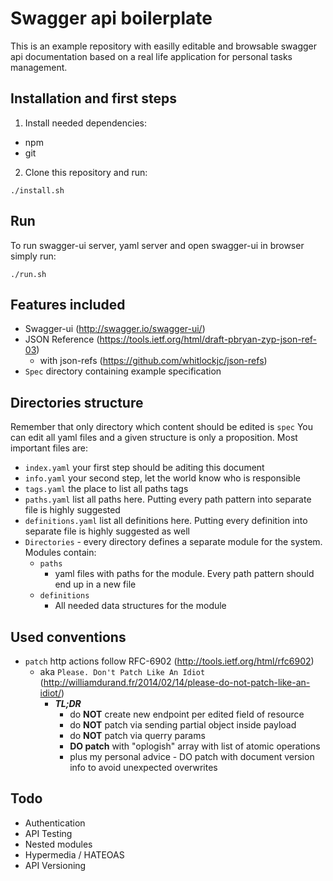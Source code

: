 # Swagger api boilerplate
This is an example repository with easilly editable and browsable swagger api
documentation based on a real life application for personal tasks management.


## Installation and first steps
1. Install needed dependencies:
 - npm
 - git
2. Clone this repository and run:
```
./install.sh
```

## Run
To run swagger-ui server, yaml server and open swagger-ui in browser simply run:
```
./run.sh
```

## Features included
- Swagger-ui (http://swagger.io/swagger-ui/)
- JSON Reference (https://tools.ietf.org/html/draft-pbryan-zyp-json-ref-03)
  - with json-refs (https://github.com/whitlockjc/json-refs)
- `Spec` directory containing example specification

## Directories structure
Remember that only directory which content should be edited is `spec`
You can edit all yaml files and a given structure is only a proposition.
Most important files are:
- `index.yaml` your first step should be aditing this document
- `info.yaml` your second step, let the world know who is responsible
- `tags.yaml` the place to list all paths tags
- `paths.yaml` list all paths here. Putting every path pattern into separate file is highly suggested
- `definitions.yaml` list all definitions here. Putting every definition into separate file is highly suggested as well
- `Directories` - every directory defines a separate module for the system. Modules contain:
  - `paths`
    - yaml files with paths for the module. Every path pattern should end up in a new file
  - `definitions`
      - All needed data structures for the module

## Used conventions
- `patch` http actions follow RFC-6902 (http://tools.ietf.org/html/rfc6902)
  - aka `Please. Don't Patch Like An Idiot` (http://williamdurand.fr/2014/02/14/please-do-not-patch-like-an-idiot/)
    - ***TL;DR***
        - do **NOT** create new endpoint per edited field of resource
        - do **NOT** patch via sending partial object inside payload
        - do **NOT** patch via querry params
        - **DO patch** with "oplogish" array with list of atomic operations
        - plus my personal advice - DO patch with document version info to avoid unexpected overwrites 

## Todo
- Authentication
- API Testing
- Nested modules
- Hypermedia / HATEOAS
- API Versioning

